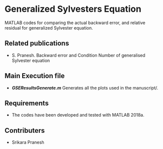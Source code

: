 # Generalized Sylvesters Equation
MATLAB codes for comparing the actual backward error, and 
relative residual for generalized Sylvester equation. 

## Related publications
* S. Pranesh. Backward error and Condition Number of generalised Sylvester equation

## Main Execution file
* **_GSEResultsGenerate.m_** Generates all the plots used in the manuscript/.


## Requirements
* The codes have been developed and tested with MATLAB 2018a.


## Contributers
* Srikara Pranesh

  
